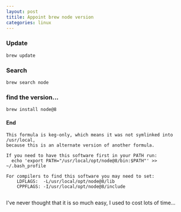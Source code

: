 ```yaml
---
layout: post
titile: Appoint brew node version
categories: linux
---
```


### Update

```
brew update
```

### Search

```
brew search node
```

### find the version...

```
brew install node@8
```

#### End

```
This formula is keg-only, which means it was not symlinked into /usr/local,
because this is an alternate version of another formula.

If you need to have this software first in your PATH run:
  echo 'export PATH="/usr/local/opt/node@8/bin:$PATH"' >> ~/.bash_profile

For compilers to find this software you may need to set:
    LDFLAGS:  -L/usr/local/opt/node@8/lib
    CPPFLAGS: -I/usr/local/opt/node@8/include
    
```

I've never thought that it is so much easy, I used to cost lots of time...
